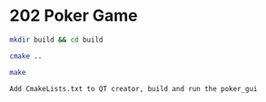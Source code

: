 # 202 Poker Game
```bash
mkdir build && cd build

cmake ..

make

Add CmakeLists.txt to QT creator, build and run the poker_gui
```